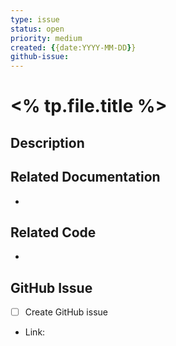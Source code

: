 ```yaml
---
type: issue
status: open
priority: medium
created: {{date:YYYY-MM-DD}}
github-issue: 
---
```


# <% tp.file.title %>

## Description


## Related Documentation
- 

## Related Code
- 

## GitHub Issue
- [ ] Create GitHub issue
- Link: